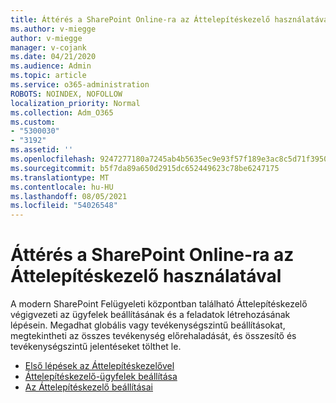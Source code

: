 ```yaml
---
title: Áttérés a SharePoint Online-ra az Áttelepítéskezelő használatával
ms.author: v-miegge
author: v-miegge
manager: v-cojank
ms.date: 04/21/2020
ms.audience: Admin
ms.topic: article
ms.service: o365-administration
ROBOTS: NOINDEX, NOFOLLOW
localization_priority: Normal
ms.collection: Adm_O365
ms.custom:
- "5300030"
- "3192"
ms.assetid: ''
ms.openlocfilehash: 9247277180a7245ab4b5635ec9e93f57f189e3ac8c5d71f39505616ff4cf0603
ms.sourcegitcommit: b5f7da89a650d2915dc652449623c78be6247175
ms.translationtype: MT
ms.contentlocale: hu-HU
ms.lasthandoff: 08/05/2021
ms.locfileid: "54026548"
---
```

# <a name="migrating-to-sharepoint-online-via-migration-manager"></a>Áttérés a SharePoint Online-ra az Áttelepítéskezelő használatával

A modern SharePoint Felügyeleti központban található Áttelepítéskezelő végigvezeti az ügyfelek beállításának és a feladatok létrehozásának lépésein. Megadhat globális vagy tevékenységszintű beállításokat, megtekintheti az összes tevékenység előrehaladását, és összesítő és tevékenységszintű jelentéseket tölthet le.

* [Első lépések az Áttelepítéskezelővel](https://docs.microsoft.com/sharepointmigration/mm-get-started)
* [Áttelepítéskezelő-ügyfelek beállítása](https://docs.microsoft.com/sharepointmigration/mm-setup-clients)
* [Az Áttelepítéskezelő beállításai](https://docs.microsoft.com/sharepointmigration/mm-settings)